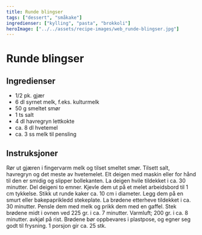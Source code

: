 ```yaml
---
title: Runde blingser
tags: ["dessert", "småkake"]
ingredienser: ["kylling", "pasta", "brokkoli"]
heroImage: ["../../assets/recipe-images/web_runde-blingser.jpg"]
---
```


# Runde blingser

## Ingredienser

- 1/2 pk. gjær
- 6 dl syrnet melk, f.eks. kulturmelk
- 50 g smeltet smør
- 1 ts salt
- 4 dl havregryn lettkokte
- ca. 8 dl hvetemel
- ca. 3 ss melk til pensling

## Instruksjoner

Rør ut gjæren i fingervarm melk og tilset smeltet smør. Tilsett salt, havregryn og det meste av hvetemelet. Elt deigen med maskin eller for hånd til den er smidig og slipper bollekanten. La deigen hvile tildekket i ca. 30 minutter. Del deigeni to emner. Kjevle dem ut på et melet arbeidsbord til 1 cm tykkelse. Stikk ut runde kaker ca. 10 cm i diameter. Legg dem på en smurt eller bakepaprikledd stekeplate. La brødene etterheve tildekket i ca. 30 minutter. Pensle dem med melk og prikk dem med en gaffel. Stek brødene midt i ovnen ved 225 gr. i ca. 7 minutter. Varmluft; 200 gr. i ca. 8 minutter. avkjøl på rist. Brødene bør oppbevares i plastpose, og egner seg godt til frysning. 1 porsjon gir ca. 25 stk.
